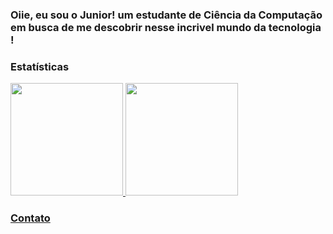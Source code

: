###  Oiie, eu sou o Junior! um estudante de Ciência da Computação em busca de me descobrir nesse incrivel mundo da tecnologia !

### Estatísticas
<div>
<a href="https://github.com/NerdEJr">
<img loading="lazy" height="180em" src="https://github-readme-stats.vercel.app/api/top-langs/?username=NerdEJr&layout=compact&langs_count=7&theme=dracula"/>
<img loading="lazy" height="180em" src="https://github-readme-stats.vercel.app/api?username=NerdEJr&show_icons=true&theme=dracula&include_all_commits=true&count_private=true"/>
</div>

### Contato
<!--
**NerdEJr/NerdEJr** is a ✨ _special_ ✨ repository because its `README.md` (this file) appears on your GitHub profile.

Here are some ideas to get you started:

- 🔭 I’m currently working on ...
- 🌱 I’m currently learning ...
- 👯 I’m looking to collaborate on ...
- 🤔 I’m looking for help with ...
- 💬 Ask me about ...
- 📫 How to reach me: ...
- 😄 Pronouns: ...
- ⚡ Fun fact: ...
-->
